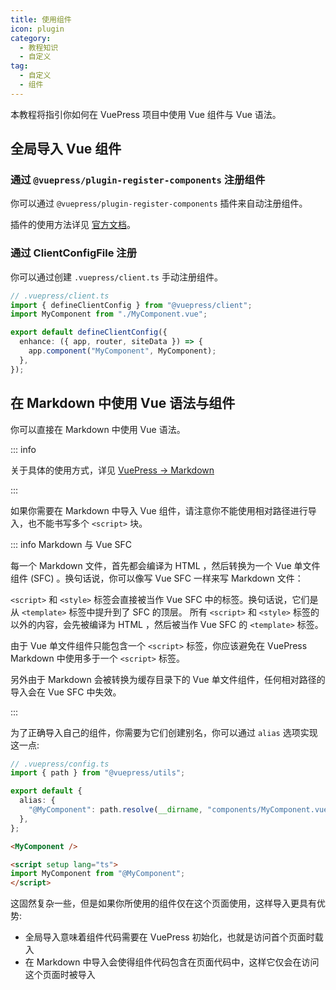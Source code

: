 ```yaml
---
title: 使用组件
icon: plugin
category:
  - 教程知识
  - 自定义
tag:
  - 自定义
  - 组件
---
```


本教程将指引你如何在 VuePress 项目中使用 Vue 组件与 Vue 语法。

<!-- more -->

## 全局导入 Vue 组件

### 通过 `@vuepress/plugin-register-components` 注册组件

你可以通过 `@vuepress/plugin-register-components` 插件来自动注册组件。

插件的使用方法详见 [官方文档](https://v2.vuepress.vuejs.org/zh/reference/plugin/register-components.html)。

### 通过 ClientConfigFile 注册

你可以通过创建 `.vuepress/client.ts` 手动注册组件。

```ts
// .vuepress/client.ts
import { defineClientConfig } from "@vuepress/client";
import MyComponent from "./MyComponent.vue";

export default defineClientConfig({
  enhance: ({ app, router, siteData }) => {
    app.component("MyComponent", MyComponent);
  },
});
```

## 在 Markdown 中使用 Vue 语法与组件

你可以直接在 Markdown 中使用 Vue 语法。

::: info

关于具体的使用方式，详见 [VuePress → Markdown](../vuepress/markdown.md#在-markdown-中使用-vue)

:::

如果你需要在 Markdown 中导入 Vue 组件，请注意你不能使用相对路径进行导入，也不能书写多个 `<script>` 块。

::: info Markdown 与 Vue SFC

每一个 Markdown 文件，首先都会编译为 HTML ，然后转换为一个 Vue 单文件组件 (SFC) 。换句话说，你可以像写 Vue SFC 一样来写 Markdown 文件：

`<script>` 和 `<style>` 标签会直接被当作 Vue SFC 中的标签。换句话说，它们是从 `<template>` 标签中提升到了 SFC 的顶层。
所有 `<script>` 和 `<style>` 标签的以外的内容，会先被编译为 HTML ，然后被当作 Vue SFC 的 `<template>` 标签。

由于 Vue 单文件组件只能包含一个 `<script>` 标签，你应该避免在 VuePress Markdown 中使用多于一个 `<script>` 标签。

另外由于 Markdown 会被转换为缓存目录下的 Vue 单文件组件，任何相对路径的导入会在 Vue SFC 中失效。

:::

为了正确导入自己的组件，你需要为它们创建别名，你可以通过 `alias` 选项实现这一点:

```ts
// .vuepress/config.ts
import { path } from "@vuepress/utils";

export default {
  alias: {
    "@MyComponent": path.resolve(__dirname, "components/MyComponent.vue"),
  },
};
```

```md
<MyComponent />

<script setup lang="ts">
import MyComponent from "@MyComponent";
</script>
```

这固然复杂一些，但是如果你所使用的组件仅在这个页面使用，这样导入更具有优势:

- 全局导入意味着组件代码需要在 VuePress 初始化，也就是访问首个页面时载入
- 在 Markdown 中导入会使得组件代码包含在页面代码中，这样它仅会在访问这个页面时被导入
